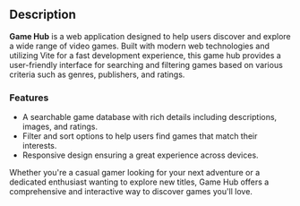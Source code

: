 ## Description

**Game Hub** is a web application designed to help users discover and explore a wide range of video games. Built with modern web technologies and utilizing Vite for a fast development experience, this game hub provides a user-friendly interface for searching and filtering games based on various criteria such as genres, publishers, and ratings.

### Features

- A searchable game database with rich details including descriptions, images, and ratings.
- Filter and sort options to help users find games that match their interests.
- Responsive design ensuring a great experience across devices.

Whether you're a casual gamer looking for your next adventure or a dedicated enthusiast wanting to explore new titles, Game Hub offers a comprehensive and interactive way to discover games you'll love.
